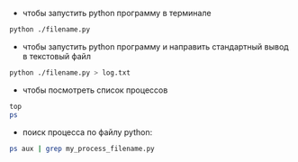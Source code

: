 - чтобы запустить python программу в терминале
```bash
python ./filename.py
```
- чтобы запустить python программу и направить стандартный вывод в текстовый файл
```bash
python ./filename.py > log.txt
```
- чтобы посмотреть список процессов
```bash
top
ps
```
- поиск процесса по файлу python:
```bash
ps aux | grep my_process_filename.py
```

